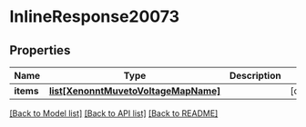 # InlineResponse20073

## Properties
Name | Type | Description | Notes
------------ | ------------- | ------------- | -------------
**items** | [**list[XenonntMuvetoVoltageMapName]**](XenonntMuvetoVoltageMapName.md) |  | [optional] 

[[Back to Model list]](../README.md#documentation-for-models) [[Back to API list]](../README.md#documentation-for-api-endpoints) [[Back to README]](../README.md)


